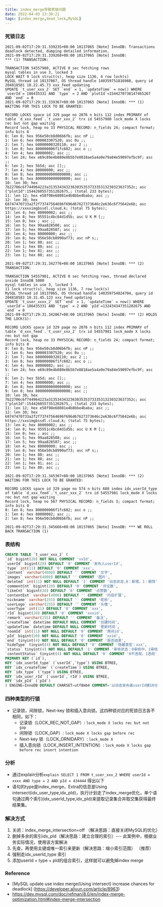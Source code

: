 ```yaml
---
title: index_merge导致死锁问题
date: 2022-04-03 13:30:21
tags: [index_merge,dead_lock,MySQL]
---
```


###  死锁日志
```log
2021-09-02T17:29:31.339235+08:00 10137065 [Note] InnoDB: Transactions deadlock detected, dumping detailed information.
2021-09-02T17:29:31.339268+08:00 10137065 [Note] InnoDB:
*** (1) TRANSACTION:

TRANSACTION 54557980, ACTIVE 0 sec fetching rows
mysql tables in use 3, locked 3
LOCK WAIT 9 lock struct(s), heap size 1136, 4 row lock(s)
MySQL thread id 10137067, OS thread handle 140359751816960, query id 204818581 10.22.45.73 xxx_feed updating
UPDATE `t_user_xxx_2` SET `end` = 1, `updateTime` = now() WHERE `userId`= 186435331 AND `type` = 2 AND `plotId`=1544270738147465267 AND `end` = 0
2021-09-02T17:29:31.339367+08:00 10137065 [Note] InnoDB: *** (1) WAITING FOR THIS LOCK TO BE GRANTED:

RECORD LOCKS space id 329 page no 2076 n bits 112 index PRIMARY of table `d_xxx_feed`.`t_user_xxx_2` trx id 54557980 lock_mode X locks rec but not gap waiting
Record lock, heap no 33 PHYSICAL RECORD: n_fields 24; compact format; info bits 0
0: len 8; hex 956e50cb8d06b6fb; asc nP ;;
1: len 6; hex 000003307520; asc 0u ;;
2: len 7; hex b0000000320110; asc 2 ;;
3: len 8; hex 800000006f1fc602; asc o ;;
4: len 4; hex 80000002; asc ;;
5: len 24; hex e69c89e4b880e8b5b7e8818ae5a4a9e79a84e59097efbc9f; asc ;;
6: len 2; hex 5b5d; asc [];;
7: len 4; hex 80000000; asc ;;
8: len 8; hex 8000000000000000; asc ;;
9: len 8; hex 8000000000000000; asc ;;
10: len 30; hex 7b22706c6f744964223a313534343236303535373335313230323637352c; asc {"plotId":1544260557351202675,; (total 233 bytes);
11: len 12; hex e58f98e68081e4b8bbe4baba; asc ;;
12: len 30; hex 68747470733a2f2f73747564696f696d67627373646c2e636c6f75642e6b; asc https://xxxximgbssdl.cloud.k; (total 75 bytes);
13: len 4; hex 80000002; asc ;;
14: len 8; hex 95551c4bc84d1d5b; asc U K M [;;
15: len 0; hex ; asc ;;
16: len 5; hex 99aa828508; asc ;;
17: len 5; hex 99aa828507; asc ;;
18: len 4; hex 80000000; asc ;;
19: len 8; hex 956e50cb8990af73; asc nP s;;
20: len 1; hex 80; asc ;;
21: len 1; hex 80; asc ;;
22: len 1; hex 81; asc ;;
23: len 1; hex 80; asc ;;

2021-09-02T17:29:31.342776+08:00 10137065 [Note] InnoDB: *** (2) TRANSACTION:

TRANSACTION 54557981, ACTIVE 0 sec fetching rows, thread declared inside InnoDB 5000
mysql tables in use 3, locked 3
11 lock struct(s), heap size 1136, 7 row lock(s)
MySQL thread id 10137065, OS thread handle 140359754024704, query id 204818583 10.31.45.123 xxx_feed updating
UPDATE `t_user_xxxx_2` SET `end` = 1, `updateTime` = now() WHERE `userId`= 186435331 AND `type` = 2 AND `pId`=132434347351202675 AND `end` = 0
2021-09-02T17:29:31.342867+08:00 10137065 [Note] InnoDB: *** (2) HOLDS THE LOCK(S):

RECORD LOCKS space id 329 page no 2076 n bits 112 index PRIMARY of table `d_xxx_feed`.`t_user_xxx_2` trx id 54557981 lock_mode X locks rec but not gap
Record lock, heap no 33 PHYSICAL RECORD: n_fields 24; compact format; info bits 0
0: len 8; hex 956e50cb8d06b6fb; asc nP ;;
1: len 6; hex 000003307520; asc 0u ;;
2: len 7; hex b0000000320110; asc 2 ;;
3: len 8; hex 800000006f1fc602; asc o ;;
4: len 4; hex 80000002; asc ;;
5: len 24; hex e69c89e4b880e8b5b7e8818ae5a4a9e79a84e59097efbc9f; asc ;;
6: len 2; hex 5b5d; asc [];;
7: len 4; hex 80000000; asc ;;
8: len 8; hex 8000000000000000; asc ;;
9: len 8; hex 8000000000000000; asc ;;
10: len 30; hex 7b22706c6f744964223a313534343236303535373335313230323637352c; asc {"plotId":1544260557351202675,; (total 233 bytes);
11: len 12; hex e58f98e68081e4b8bbe4baba; asc ;;
12: len 30; hex 68747470733a2f2f73747564696f696d67627373646c2e636c6f75642e6b; asc https://xxximgbssdl.cloud.k; (total 75 bytes);
13: len 4; hex 80000002; asc ;;
14: len 8; hex 95551c4bc84d1d5b; asc U K M [;;
15: len 0; hex ; asc ;;
16: len 5; hex 99aa828508; asc ;;
17: len 5; hex 99aa828507; asc ;;
18: len 4; hex 80000000; asc ;;
19: len 8; hex 956e50cb8990af73; asc nP s;;
20: len 1; hex 80; asc ;;
21: len 1; hex 80; asc ;;
22: len 1; hex 81; asc ;;
23: len 1; hex 80; asc ;;

2021-09-02T17:29:31.345307+08:00 10137065 [Note] InnoDB: *** (2) WAITING FOR THIS LOCK TO BE GRANTED:

RECORD LOCKS space id 329 page no 574 n bits 680 index idx_userId_type of table `d_xxx_feed`.`t_user_xxx_2` trx id 54557981 lock_mode X locks rec but not gap waiting
Record lock, heap no 567 PHYSICAL RECORD: n_fields 3; compact format; info bits 0
0: len 8; hex 800000006f1fc602; asc o ;;
1: len 4; hex 80000002; asc ;;
2: len 8; hex 956e50cb8d06b6fb; asc nP ;;

2021-09-02T17:29:31.345666+08:00 10137065 [Note] InnoDB: *** WE ROLL BACK TRANSACTION (1)

```

### 表结构
```SQL
CREATE TABLE `t_user_xxx_2` (
`id` bigint(20) NOT NULL COMMENT 'xxId',
`userId` bigint(20) DEFAULT '0' COMMENT '发布人userId',
`type` int(11) DEFAULT '0' COMMENT 'xxx',
`content` varchar(4000) DEFAULT '' COMMENT '文字',
`images` varchar(4000) DEFAULT '' COMMENT '图片',
`deleted` int(11) NOT NULL DEFAULT '1' COMMENT '动态状态,0：新增，1：删除',
`commentCnt` bigint(20) DEFAULT '0' COMMENT '评论数',
`likeCnt` bigint(20) DEFAULT '0' COMMENT '点赞数',
`contentExt` varchar(4000) DEFAULT '' COMMENT '内容扩展',
`nickname` varchar(255) DEFAULT '' COMMENT '昵称',
`userLogo` varchar(255) DEFAULT '' COMMENT '头像',
`userType` int(11) DEFAULT '0' COMMENT 'xxx',
`rId` bigint(20) DEFAULT '0' COMMENT 'xxxid',
`remark` varchar(255) DEFAULT '' COMMENT '备注',
`createTime` datetime DEFAULT NULL COMMENT '创建时间',
`updateTime` datetime DEFAULT NULL COMMENT '更新时间',
`roomId` int(11) NOT NULL DEFAULT '0' COMMENT '房间id',
`pId` bigint(20) NOT NULL DEFAULT '0' COMMENT 'xxid',
`end` tinyint(4) NOT NULL DEFAULT '0' COMMENT '是否结束',
`hideType` tinyint(4) NOT NULL DEFAULT '0' COMMENT '隐藏类型：xxx',
`status` tinyint(4) NOT NULL DEFAULT '1' COMMENT '审核状态：0审核中，1审核通过，2审核不通过',
`contentStatus` tinyint(4) NOT NULL DEFAULT '0' COMMENT '0不违规，1违规',
PRIMARY KEY (`id`),
KEY `idx_userId_type` (`userId`,`type`) USING BTREE,
KEY `idx_createTime` (`createTime`) USING BTREE,
KEY `idx_type` (`type`) USING BTREE,
KEY `idx_user_rId` (`userId`,`rId`) USING BTREE,
KEY `idx_pId` (`pId`)
) ENGINE=InnoDB DEFAULT CHARSET=utf8mb4 COMMENT='以动态发布者userId模10分表'
```

### 四种类型的行锁
+ 记录锁，间隙锁，Next-key 锁和插入意向锁。这四种锁对应的死锁日志各不相同，如下：
	- 记录锁（LOCK_REC_NOT_GAP）: `lock_mode X locks rec but not gap`
	- 间隙锁（LOCK_GAP）: `lock_mode X locks gap before rec`
	- Next-key 锁（LOCK_ORNIDARY）: `lock_mode X`
	- 插入意向锁（LOCK_INSERT_INTENTION）: `lock_mode X locks gap before rec insert intention`

### 分析
+ 通过explain分析`explain SELECT 1 FROM t_user_xxx_2 WHERE userId = xxxx AND type = 2 AND pId = 434444` 得出以下
+ 语句的type是index_merge，Extra的信息是Using intersect(idx_user_type,idx_pId)，执行计划走了index_merge优化，单个语句通过两个索引(idx_userId_type,idx_pId)来提取记录集合并取交集获得最终结果集。

### 解决方式
1. 关闭：index_merge_intersection=off （解决思路：直接关闭MySQL的优化）
2. 删掉多余的索引idx_pId（解决思路：建立合理的索引）--- 此案例中，根据业务实际情况，使用该方案解决
3. 先查，再使用主键或唯一索引来更新（解决思路：缩小索引范围） （推荐）
4. 强制走idx_userId_type 索引
5. 添加userId + type + pId的组合索引，这样就可以避免掉index merge

### Reference
+ [MySQL update use index merge(Using intersect) increase chances for deadlock]
(https://developer.aliyun.com/article/8963)
+ <https://dev.mysql.com/doc/refman/8.0/en/index-merge-optimization.html#index-merge-intersection>
